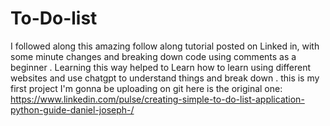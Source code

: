 # To-Do-list
I followed along this amazing follow along tutorial posted on Linked in, with some minute changes and breaking down code using comments as a beginner .  Learning this way helped to Learn how to learn using different websites and use chatgpt to understand things and break down . this is my first project I'm gonna be uploading on git 
here is the original one: https://www.linkedin.com/pulse/creating-simple-to-do-list-application-python-guide-daniel-joseph-/
